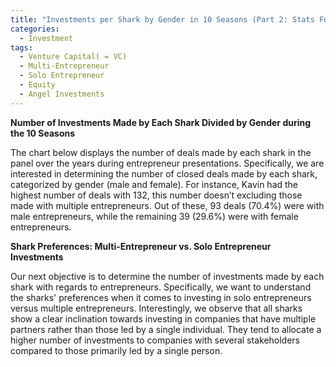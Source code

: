 ```yaml
---
title: "Investments per Shark by Gender in 10 Seasons (Part 2: Stats For Sharks)"
categories:
  - Investment
tags:
  - Venture Capital( = VC)
  - Multi-Entrepreneur
  - Solo Entrepreneur
  - Equity
  - Angel Investments
---
```


**Number of Investments Made by Each Shark Divided by Gender during the 10 Seasons**

The chart below displays the number of deals made by each shark in the panel over the years during entrepreneur presentations. Specifically, we are interested in determining the number of closed deals made by each shark, categorized by gender (male and female). For instance, Kavin had the highest number of deals with 132, this number doesn’t excluding those made with multiple entrepreneurs. Out of these, 93 deals (70.4%) were with male entrepreneurs, while the remaining 39 (29.6%) were with female entrepreneurs.

<script src="https://gist.github.com/AnalyticsForPleasure/7d7f1eea1af624b57351b974a571a78e.js"></script>


**Shark Preferences: Multi-Entrepreneur vs. Solo Entrepreneur Investments**

Our next objective is to determine the number of investments made by each shark with regards to entrepreneurs. Specifically, we want to understand the sharks' preferences when it comes to investing in solo entrepreneurs versus multiple entrepreneurs. Interestingly, we observe that all sharks show a clear inclination towards investing in companies that have multiple partners rather than those led by a single individual. They tend to allocate a higher number of investments to companies with several stakeholders compared to those primarily led by a single person.

<script src="https://gist.github.com/AnalyticsForPleasure/47654f7ea8966707d3cc828ec965e580.js"></script>